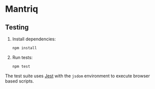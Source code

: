 # Mantriq

## Testing

1. Install dependencies:
   ```bash
   npm install
   ```

2. Run tests:
   ```bash
   npm test
   ```

The test suite uses [Jest](https://jestjs.io/) with the `jsdom` environment to execute browser based scripts.
